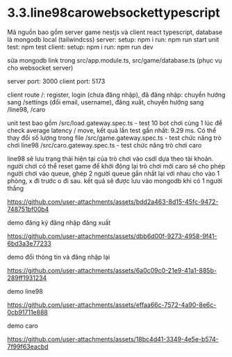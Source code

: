 # 3.3.line98carowebsockettypescript

Mã nguồn bao gồm server game nestjs và client react typescript, database là mongodb local (tailwindcss)
server:
setup: npm i
run: npm run start
unit test: npm test
client:
setup: npm i
run: npm run dev

sửa mongodb link trong src/app.module.ts, src/game/database.ts (phục vụ cho websocket server)

server port: 3000
client port: 5173

client route
/: register, login (chưa đăng nhập), đã đăng nhập: chuyển hướng sang /settings (đổi email, username), đăng xuất, chuyển hướng sang /line98, /caro

unit test bao gồm
/src/load.gateway.spec.ts - test 10 bot chơi cùng 1 lúc để check average latency / move, kết quả lần test gần nhất: 9.29 ms. Có thể thay đổi số lượng trong file
/src/game.gateway.spec.ts - test chức năng trò chơi line98
/src/caro.gateway.spec.ts - test chức năng trò chơi caro

line98 sẽ lưu trạng thái hiện tại của trò chơi vào csdl dựa theo tài khoản. người chơi có thể reset game để khởi động lại trò chơi mới
caro sẽ cho phép người chơi vào queue, ghép 2 người queue gần nhất lại với nhau cho vào 1 phòng, x đi trước o đi sau. kết quả sẽ được lưu vào mongodb khi có 1 người thắng

https://github.com/user-attachments/assets/bdd2a463-8d15-45fc-9472-748751bf00b4

demo đăng ký đăng nhập đăng xuất 

https://github.com/user-attachments/assets/dbb6d00f-9273-4958-9f41-6bd3a3e77233

demo đổi thông tin và đăng nhập lại

https://github.com/user-attachments/assets/6a0c09c0-21e9-41a1-885b-289ff1931234

demo line98

https://github.com/user-attachments/assets/effaa66c-7572-4a90-8e6c-0cb91711e888

demo caro

https://github.com/user-attachments/assets/18bc4d41-3349-4e5e-b574-7f99f63eacbd



